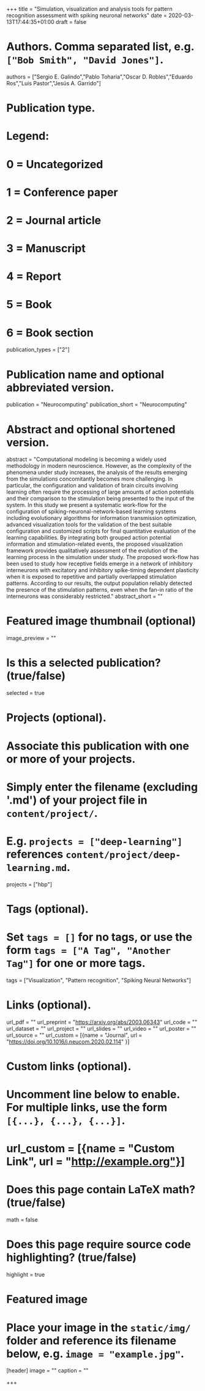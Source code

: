 +++
title = "Simulation, visualization and analysis tools for pattern recognition assessment with spiking neuronal networks"
date = 2020-03-13T17:44:35+01:00
draft = false

# Authors. Comma separated list, e.g. `["Bob Smith", "David Jones"]`.
authors = ["Sergio E. Galindo","Pablo Toharia","Oscar D. Robles","Eduardo Ros","Luis Pastor","Jesús A. Garrido"]

# Publication type.
# Legend:
# 0 = Uncategorized
# 1 = Conference paper
# 2 = Journal article
# 3 = Manuscript
# 4 = Report
# 5 = Book
# 6 = Book section
publication_types = ["2"]

# Publication name and optional abbreviated version.
publication = "Neurocomputing"
publication_short = "Neurocomputing"

# Abstract and optional shortened version.
abstract = "Computational modeling is becoming a widely used methodology in modern neuroscience. However, as the complexity of the phenomena under study increases, the analysis of the results emerging from the simulations concomitantly becomes more challenging. In particular, the configuration and validation of brain circuits involving learning often require the processing of large amounts of action potentials and their comparison to the stimulation being presented to the input of the system. In this study we present a systematic work-flow for the configuration of spiking-neuronal-network-based learning systems including evolutionary algorithms for information transmission optimization, advanced visualization tools for the validation of the best suitable configuration and customized scripts for final quantitative evaluation of the learning capabilities. By integrating both grouped action potential information and stimulation-related events, the proposed visualization framework provides qualitatively assessment of the evolution of the learning process in the simulation under study. The proposed work-flow has been used to study how receptive fields emerge in a network of inhibitory interneurons with excitatory and inhibitory spike-timing dependent plasticity when it is exposed to repetitive and partially overlapped stimulation patterns. According to our results, the output population reliably detected the presence of the stimulation patterns, even when the fan-in ratio of the interneurons was considerably restricted."
abstract_short = ""

# Featured image thumbnail (optional)
image_preview = ""

# Is this a selected publication? (true/false)
selected = true

# Projects (optional).
#   Associate this publication with one or more of your projects.
#   Simply enter the filename (excluding '.md') of your project file in `content/project/`.
#   E.g. `projects = ["deep-learning"]` references `content/project/deep-learning.md`.
projects = ["hbp"]

# Tags (optional).
#   Set `tags = []` for no tags, or use the form `tags = ["A Tag", "Another Tag"]` for one or more tags.
tags = ["Visualization", "Pattern recognition", "Spiking Neural Networks"]

# Links (optional).
url_pdf = ""
url_preprint = "https://arxiv.org/abs/2003.06343"
url_code = ""
url_dataset = ""
url_project = ""
url_slides = ""
url_video = ""
url_poster = ""
url_source = ""
url_custom = [{name = "Journal", url = "https://doi.org/10.1016/j.neucom.2020.02.114" }]

# Custom links (optional).
#   Uncomment line below to enable. For multiple links, use the form `[{...}, {...}, {...}]`.
# url_custom = [{name = "Custom Link", url = "http://example.org"}]

# Does this page contain LaTeX math? (true/false)
math = false

# Does this page require source code highlighting? (true/false)
highlight = true

# Featured image
# Place your image in the `static/img/` folder and reference its filename below, e.g. `image = "example.jpg"`.
[header]
image = ""
caption = ""

+++
